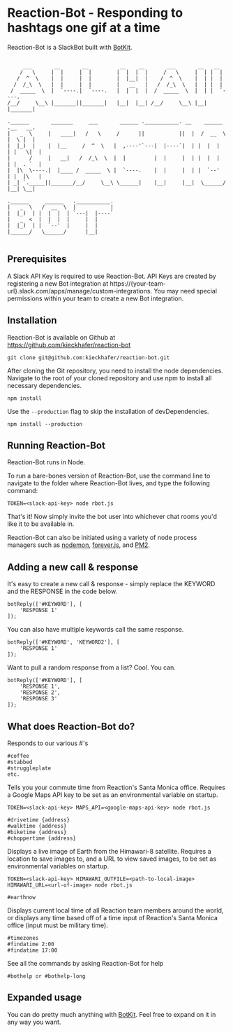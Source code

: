 # Reaction-Bot - Responding to hashtags one gif at a time

Reaction-Bot is a SlackBot built with [BotKit](https://github.com/howdyai/botkit/blob/master/readme.md).

~~~~~~~~~~~~~~~~~~~~~~~~~~~~~~~~~~~~~~~~~~~~~~~~~~~~~~~~~~~~~~~~~~~~~~~~~~~~~~~

     ___       __       __          __    __       ___       __   __
    /   \     |  |     |  |        |  |  |  |     /   \     |  | |  |
   /  ^  \    |  |     |  |        |  |__|  |    /  ^  \    |  | |  |
  /  /_\  \   |  |     |  |        |   __   |   /  /_\  \   |  | |  |
 /  _____  \  |  `----.|  `----.   |  |  |  |  /  _____  \  |  | |  `----.
/__/     \__\ |_______||_______|   |__|  |__| /__/     \__\ |__| |_______|

.______       _______     ___       ______ .___________. __    ______   .__   __.
|   _  \     |   ____|   /   \     /      ||           ||  |  /  __  \  |  \ |  |
|  |_)  |    |  |__     /  ^  \   |  ,----'`---|  |----`|  | |  |  |  | |   \|  |
|      /     |   __|   /  /_\  \  |  |         |  |     |  | |  |  |  | |  . `  |
|  |\  \----.|  |____ /  _____  \ |  `----.    |  |     |  | |  `--'  | |  |\   |
| _| `._____||_______/__/     \__\ \______|    |__|     |__|  \______/  |__| \__|

.______     ______   .___________.
|   _  \   /  __  \  |           |
|  |_)  | |  |  |  | `---|  |----`
|   _  <  |  |  |  |     |  |
|  |_)  | |  `--'  |     |  |
|______/   \______/      |__|


~~~~~~~~~~~~~~~~~~~~~~~~~~~~~~~~~~~~~~~~~~~~~~~~~~~~~~~~~~~~~~~~~~~~~~~~~~~~~~~

## Prerequisites

A Slack API Key is required to use Reaction-Bot. API Keys are created by registering a new Bot integration at https://{your-team-url}.slack.com/apps/manage/custom-integrations. You may need special permissions within your team to create a new Bot integration.

## Installation

Reaction-Bot is available on Github at https://github.com/kieckhafer/reaction-bot

```
git clone git@github.com:kieckhafer/reaction-bot.git
```

After cloning the Git repository, you need to install the node dependencies. Navigate to the root of your cloned repository and use npm to install all necessary dependencies.

```
npm install
```

Use the `--production` flag to skip the installation of devDependencies.
```
npm install --production
```



## Running Reaction-Bot

Reaction-Bot runs in Node.

To run a bare-bones version of Reaction-Bot, use the command line to navigate to the folder where Reaction-Bot lives, and type the following command:

```
TOKEN=<slack-api-key> node rbot.js
```

That's it! Now simply invite the bot user into whichever chat rooms you'd like it to be available in.

Reaction-Bot can also be initiated using a variety of node process managers such as [nodemon](https://github.com/remy/nodemon), [forever.js](https://github.com/foreverjs/forever), and [PM2](https://github.com/Unitech/pm2).

## Adding a new call & response

It's easy to create a new call & response - simply replace the KEYWORD and the RESPONSE in the code below.

```
botReply(['#KEYWORD'], [
    'RESPONSE 1'
]);
```

You can also have multiple keywords call the same response.

```
botReply(['#KEYWORD', 'KEYWORD2'], [
    'RESPONSE 1'
]);
```

Want to pull a random response from a list? Cool. You can.

```
botReply(['#KEYWORD'], [
    'RESPONSE 1',
    'RESPONSE 2',
    'RESPONSE 3'
]);
```

## What does Reaction-Bot do?

Responds to our various #'s

```
#coffee
#stabbed
#struggleplate
etc.
```

Tells you your commute time from Reaction's Santa Monica office. Requires a Google Maps API key to be set as an environmental variable on startup.
```
TOKEN=<slack-api-key> MAPS_API=<google-maps-api-key> node rbot.js
```

```
#drivetime {address}
#walktime {address}
#biketime {address}
#choppertime {address}
```

Displays a live image of Earth from the Himawari-8 satellite. Requires a location to save images to, and a URL to view saved images, to be set as environmental variables on startup.
```
TOKEN=<slack-api-key> HIMAWARI_OUTFILE=<path-to-local-image> HIMAWARI_URL=<url-of-image> node rbot.js
```

```
#earthnow
```

Displays current local time of all Reaction team members around the world, or displays any time based off of a time input of Reaction's Santa Monica office (input must be military time).
```
#timezones
#findatime 2:00
#findatime 17:00
```

See all the commands by asking Reaction-Bot for help

```
#bothelp or #bothelp-long
```

## Expanded usage

You can do pretty much anything with [BotKit](http://howdy.ai/botkit/). Feel free to expand on it in any way you want.
